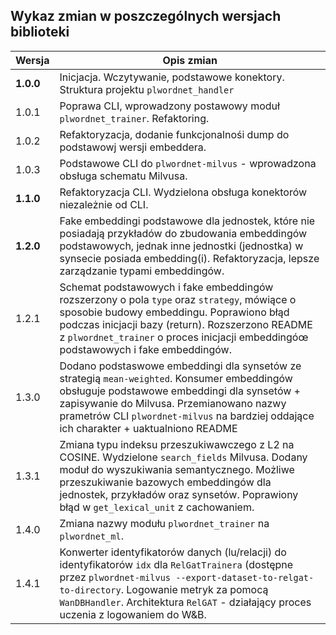 ## Wykaz zmian w poszczególnych wersjach biblioteki

| Wersja    | Opis zmian                                                                                                                                                                                                                                                                                |
|-----------|-------------------------------------------------------------------------------------------------------------------------------------------------------------------------------------------------------------------------------------------------------------------------------------------|
| **1.0.0** | Inicjacja. Wczytywanie, podstawowe konektory. Struktura projektu `plwordnet_handler`                                                                                                                                                                                                      |
| 1.0.1     | Poprawa CLI, wprowadzony postawowy moduł `plwordnet_trainer`. Refaktoring.                                                                                                                                                                                                                |
| 1.0.2     | Refaktoryzacja, dodanie funkcjonalnośi dump do podstawowj wersji embeddera.                                                                                                                                                                                                               | 
| 1.0.3     | Podstawowe CLI do `plwordnet-milvus` - wprowadzona obsługa schematu Milvusa.                                                                                                                                                                                                              |
| **1.1.0** | Refaktoryzacja CLI. Wydzielona obsługa konektorów niezależnie od CLI.                                                                                                                                                                                                                     |
| **1.2.0** | Fake embeddingi podstawowe dla jednostek, które nie posiadają przykładów do zbudowania embeddingów podstawowych, jednak inne jednostki (jednostka) w synsecie posiada embedding(i). Refaktoryzacja, lepsze zarządzanie typami embeddingów.                                                |
| 1.2.1     | Schemat podstawowych i fake embeddingów rozszerzony o pola `type` oraz `strategy`, mówiące o sposobie budowy embeddingu. Poprawiono błąd podczas inicjacji bazy (return). Rozszerzono README z `plwordnet_trainer` o proces inicjacji embeddingóœ podstawowych i fake embeddingów.        |
| 1.3.0     | Dodano podstaswowe embeddingi dla synsetów ze strategią `mean-weighted`. Konsumer embeddingów obsługuje podstawowe embeddingi dla synsetów + zapisywanie do Milvusa. Przemianowano nazwy prametrów CLI `plwordnet-milvus` na bardziej oddające ich charakter + uaktualniono README        |
| 1.3.1     | Zmiana typu indeksu przeszukiwawczego z L2 na COSINE. Wydzielone `search_fields` Milvusa. Dodany moduł do wyszukiwania semantycznego. Możliwe przeszukiwanie bazowych embeddingów dla jednostek, przykładów oraz synsetów. Poprawiony błąd w `get_lexical_unit` z cachowaniem.            |
| 1.4.0     | Zmiana nazwy modułu `plwordnet_trainer` na `plwordnet_ml`.                                                                                                                                                                                                                                |
| 1.4.1     | Konwerter identyfikatorów danych (lu/relacji) do identyfikatorów `idx` dla `RelGatTrainera` (dostępne przez `plwordnet-milvus --export-dataset-to-relgat-to-directory`. Logowanie metryk za pomocą `WanDBHandler`. Architektura `RelGAT` - działający proces uczenia z logowaniem do W&B. |
